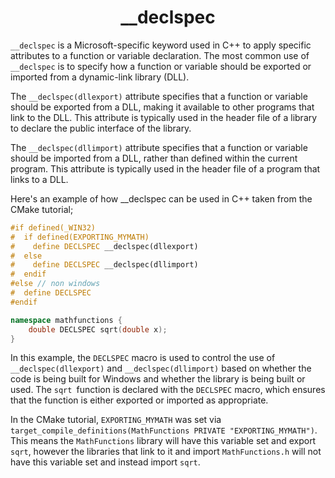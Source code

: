 <div align="center">
  <h1> __declspec </h1>
</div>

`__declspec` is a Microsoft-specific keyword used in C++ to apply specific attributes to a function or variable declaration. The most common use of `__declspec` is to specify how a function or variable should be exported or imported from a dynamic-link library (DLL).

The `__declspec(dllexport)` attribute specifies that a function or variable should be exported from a DLL, making it available to other programs that link to the DLL. This attribute is typically used in the header file of a library to declare the public interface of the library.

The `__declspec(dllimport)` attribute specifies that a function or variable should be imported from a DLL, rather than defined within the current program. This attribute is typically used in the header file of a program that links to a DLL.

Here's an example of how __declspec can be used in C++ taken from the CMake tutorial;

```cpp
#if defined(_WIN32)
#  if defined(EXPORTING_MYMATH)
#    define DECLSPEC __declspec(dllexport)
#  else
#    define DECLSPEC __declspec(dllimport)
#  endif
#else // non windows
#  define DECLSPEC
#endif

namespace mathfunctions {
    double DECLSPEC sqrt(double x);
}
```

In this example, the `DECLSPEC` macro is used to control the use of `__declspec(dllexport)` and `__declspec(dllimport)` based on whether the code is being built for Windows and whether the library is being built or used. The `sqrt `function is declared with the `DECLSPEC` macro, which ensures that the function is either exported or imported as appropriate.

In the CMake tutorial, `EXPORTING_MYMATH` was set via `target_compile_definitions(MathFunctions PRIVATE "EXPORTING_MYMATH")`. This means the `MathFunctions` library will have this variable set and export `sqrt`, however the libraries that link to it and import `MathFunctions.h` will not have this variable set and instead import `sqrt`.
